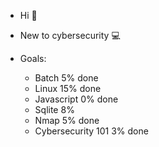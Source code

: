 - Hi 👋  
- New to cybersecurity 💻  

- Goals:  
    - Batch 5% done  
    - Linux 15% done  
    - Javascript 0% done  
    - Sqlite 8%  
    - Nmap 5% done
    - Cybersecurity 101 3% done
